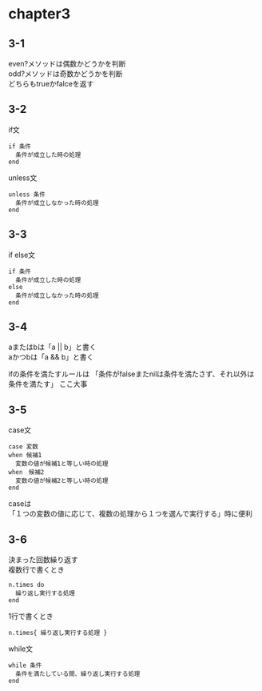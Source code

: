 # chapter3
## 3-1
even?メソッドは偶数かどうかを判断  
odd?メソッドは奇数かどうかを判断  
どちらもtrueかfalceを返す
## 3-2
if文
```
if 条件
  条件が成立した時の処理
end
```

unless文
```
unless 条件
  条件が成立しなかった時の処理
end
```
## 3-3
if else文
```
if 条件
  条件が成立した時の処理
else
  条件が成立しなかった時の処理
end
```
## 3-4
aまたはbは「a || b」と書く  
aかつbは「a && b」と書く

ifの条件を満たすルールは
「条件がfalseまたnilは条件を満たさず、それ以外は条件を満たす」
ここ大事
## 3-5
case文
```
case 変数
when 候補1
  変数の値が候補1と等しい時の処理
when　候補2
  変数の値が候補2と等しい時の処理
end
```
caseは  
「１つの変数の値に応じて、複数の処理から１つを選んで実行する」時に便利
## 3-6
決まった回数繰り返す  
複数行で書くとき
```
n.times do
  繰り返し実行する処理
end
```
1行で書くとき
```
n.times{ 繰り返し実行する処理 }
```
while文
```
while 条件
  条件を満たしている間、繰り返し実行する処理
end
```
